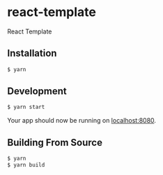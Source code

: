 # react-template

React Template

## Installation

```bash
$ yarn
```

## Development

```bash
$ yarn start
```

Your app should now be running on [localhost:8080](http://localhost:8080/).

## Building From Source
```bash
$ yarn
$ yarn build
```
